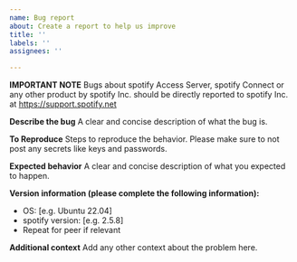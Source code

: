 ```yaml
---
name: Bug report
about: Create a report to help us improve
title: ''
labels: ''
assignees: ''

---
```


**IMPORTANT NOTE**
Bugs about spotify Access Server, spotify Connect or any other product by spotify Inc. should be directly reported to spotify Inc. at https://support.spotify.net

**Describe the bug**
A clear and concise description of what the bug is.

**To Reproduce**
Steps to reproduce the behavior. Please make sure to not post any secrets like keys and passwords.

**Expected behavior**
A clear and concise description of what you expected to happen.

**Version information (please complete the following information):**
 - OS: [e.g. Ubuntu 22.04]
 - spotify version: [e.g. 2.5.8]
 - Repeat for peer if relevant

**Additional context**
Add any other context about the problem here.
